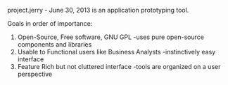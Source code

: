 project.jerry - June 30, 2013
is an application prototyping tool.

Goals in order of importance:
1. Open-Source, Free software, GNU GPL
	-uses pure open-source components and libraries
2. Usable to Functional users like Business Analysts
	-instinctively easy interface
3. Feature Rich but not cluttered interface
	-tools are organized on a user perspective


